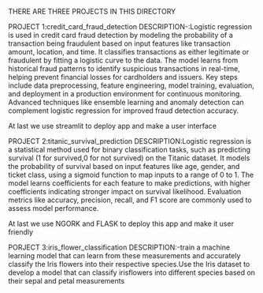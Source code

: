 THERE ARE THREE PROJECTS IN THIS DIRECTORY

PROJECT 1:credit_card_fraud_detection DESCRIPTION-:Logistic regression is used in credit card fraud detection by modeling the probability of a transaction being fraudulent based on input features like transaction amount, location, and time. It classifies transactions as either legitimate or fraudulent by fitting a logistic curve to the data. The model learns from historical fraud patterns to identify suspicious transactions in real-time, helping prevent financial losses for cardholders and issuers. Key steps include data preprocessing, feature engineering, model training, evaluation, and deployment in a production environment for continuous monitoring. Advanced techniques like ensemble learning and anomaly detection can complement logistic regression for improved fraud detection accuracy.

At last we use streamlit to deploy app and make a user interface

PROJECT 2:titanic_survival_prediction DESCRIPTION:Logistic regression is a statistical method used for binary classification tasks, such as predicting survival (1 for survived,0 for not survived) on the Titanic dataset. It models the probability of survival based on input features like age, gender, and ticket class, using a sigmoid function to map inputs to a range of 0 to 1. The model learns coefficients for each feature to make predictions, with higher coefficients indicating stronger impact on survival likelihood. Evaluation metrics like accuracy, precision, recall, and F1 score are commonly used to assess model performance.

At last we use NGORK and FLASK to deploy this app and make it user friendly

PORJECT 3:iris_flower_classification DESCRIPTION:-train a machine learning model that can learn from these measurements and accurately classify the Iris flowers into their respective species.Use the Iris dataset to develop a model that can classify irisflowers into different species based on their sepal and petal measurements
